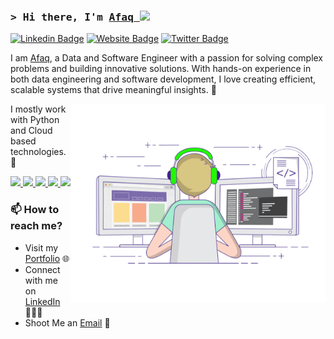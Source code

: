 ### <samp>&gt; Hi there, I'm <a href="https://afaque-portfolio.web.app/" target="_blank">Afaq </a> <img src="https://media.giphy.com/media/hvRJCLFzcasrR4ia7z/giphy.gif" width="25"> </samp>

[![Linkedin Badge](https://img.shields.io/badge/-LinkedIn-0e76a8?style=flat-square&logo=Linkedin&logoColor=white)](https://www.linkedin.com/in/afaquefarooq/)
[![Website Badge](https://img.shields.io/badge/Website-3b5998?style=flat-square&logo=google-chrome&logoColor=white)]([https://gkassym.netlify.app](https://afaque-portfolio.web.app/))
[![Twitter Badge](https://img.shields.io/badge/-Twitter-00acee?style=flat-square&logo=Twitter&logoColor=white)]([https://twitter.com/GKassym](https://x.com/afaque95))

<!--
**AfaqueFarooq/AfaqueFarooq** is a ✨ _special_ ✨ repository because its `README.md` (this file) appears on your GitHub profile.
-->


I am [Afaq]([https://www.linkedin.com/in/shubhamlondhe1996/](https://www.linkedin.com/in/afaquefarooq/)), a Data and Software Engineer with a passion for solving complex problems and building innovative solutions. With hands-on experience in both data engineering and software development, I love creating efficient, scalable systems that drive meaningful insights. 🎯

<img align="right" alt="GIF" src="https://github.com/AfaqueFarooq/AfaqueFarooq/blob/main/coding.gif?raw=true" width="408" height="318" />

I mostly work with Python and Cloud based technologies. 🚀


<p float="left">
  <a href="https://python.org/" target="_blank" >
    <img src="https://media1.giphy.com/media/KAq5w47R9rmTuvWOWa/giphy.gif"  height="90" />
  </a>
   </a>
    <a href="https://www.postgresql.org" target="_blank" >
    <img src="https://www.postgresql.org/media/img/about/press/elephant.png" height="60" />
  </a>
  
  <a href="https://flask.palletsprojects.com/en/stable/" target="_blank" >
    <img src="https://www.edgica.com/wp-content/files/django-logo-big.jpg"  height="80" /> 
  </a>
  
  <a href="https://docs.gitlab.com/ee/ci/" target="_blank" >
    <img src="https://raw.githubusercontent.com/itsksaurabh/itsksaurabh/master/assets/cicd.gif"  height="65" />
  </a>
  <a href="https://www.w3.org/wiki/The_web_standards_model_-_HTML_CSS_and_JavaScript" target="_blank" >
    <img src="https://raw.githubusercontent.com/itsksaurabh/itsksaurabh/master/assets/html-css-js.png" height="70" />
  </a>
 </p>
  




### 📫 How to reach me?

 - Visit my [Portfolio](https://afaque-portfolio.web.app/) 🌐
 - Connect with me on [LinkedIn](https://www.linkedin.com/in/afaquefarooq/) 👨🏻‍💻
 - Shoot Me an [Email](mailto:afaquefarooq@gmail.com) 💌
